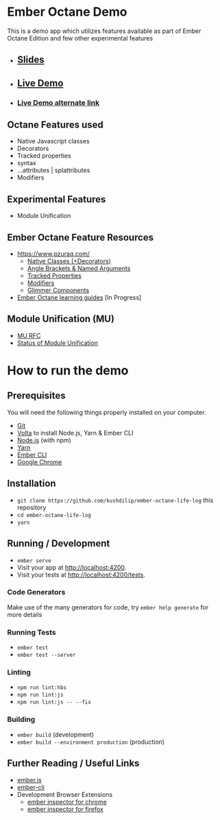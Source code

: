 # Ember Octane Demo
This is a demo app which utilizes features available as part of Ember Octane Edition and few other experimental features

- ## [Slides](https://github.com/kushdilip/ember-octane-life-log/blob/master/Ember%20Developement%20in%202019.pdf)

- ## [Live Demo](https://kushdilip.in/ember-octane-life-log)
- ### [Live Demo alternate link](https://octane-demo.netlify.com/ember-octane-life-log/)


## Octane Features used
- Native Javascript classes
- Decorators
- Tracked properties
- <AngleBracket> syntax
- ...attributes | splattributes
- Modifiers

## Experimental Features
- Module Unification

## Ember Octane Feature Resources

- https://www.pzuraq.com/
    - [Native Classes (+Decorators)](https://www.pzuraq.com/coming-soon-in-ember-octane-part-1-native-classes/)
    - [Angle Brackets & Named Arguments](https://www.pzuraq.com/coming-soon-in-ember-octane-part-2-angle-brackets-and-named-arguments/)
    - [Tracked Properties](https://www.pzuraq.com/coming-soon-in-ember-octane-part-3-tracked-properties/)
    - [Modifiers](https://www.pzuraq.com/coming-soon-in-ember-octane-part-4-modifiers/)
    - [Glimmer Components](https://www.pzuraq.com/coming-soon-in-ember-octane-part-5-glimmer-components/)
- [Ember Octane learning guides](https://github.com/ember-learn/guides-source/blob/octane/guides/release/upgrading/editions.md) [In Progress]

## Module Unification (MU)
- [MU RFC](https://emberjs.github.io/rfcs/0143-module-unification.html)
- [Status of Module Unification](https://blog.emberjs.com/2019/03/11/update-on-module-unification-and-octane.html)

# How to run the demo

## Prerequisites

You will need the following things properly installed on your computer.

* [Git](https://git-scm.com/)
* [Volta](https://volta.sh/) to install Node.js, Yarn & Ember CLI
* [Node.js](https://nodejs.org/) (with npm)
* [Yarn](https://yarnpkg.com/en/)
* [Ember CLI](https://ember-cli.com/)
* [Google Chrome](https://google.com/chrome/)

## Installation

* `git clone https://github.com/kushdilip/ember-octane-life-log` this repository
* `cd ember-octane-life-log`
* `yarn`

## Running / Development

* `ember serve`
* Visit your app at [http://localhost:4200](http://localhost:4200).
* Visit your tests at [http://localhost:4200/tests](http://localhost:4200/tests).

### Code Generators

Make use of the many generators for code, try `ember help generate` for more details

### Running Tests

* `ember test`
* `ember test --server`

### Linting

* `npm run lint:hbs`
* `npm run lint:js`
* `npm run lint:js -- --fix`

### Building

* `ember build` (development)
* `ember build --environment production` (production)

## Further Reading / Useful Links

* [ember.js](https://emberjs.com/)
* [ember-cli](https://ember-cli.com/)
* Development Browser Extensions
  * [ember inspector for chrome](https://chrome.google.com/webstore/detail/ember-inspector/bmdblncegkenkacieihfhpjfppoconhi)
  * [ember inspector for firefox](https://addons.mozilla.org/en-US/firefox/addon/ember-inspector/)
